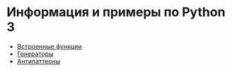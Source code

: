 # Информация и примеры по Python 3

* [Встроенные функции](built_in_functions/index.md)
* [Генераторы](comprehension/index.md)
* [Антипаттерны](antipatterns/index.md)
